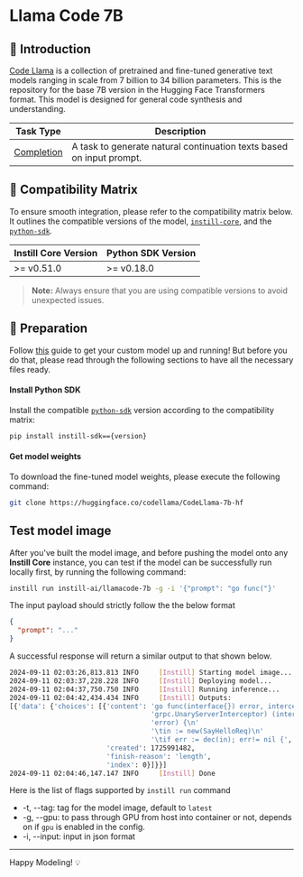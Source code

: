 # Llama Code 7B

## 📖 Introduction

[Code Llama](https://huggingface.co/codellama/CodeLlama-7b-hf) is a collection of pretrained and fine-tuned generative text models ranging in scale from 7 billion to 34 billion parameters. This is the repository for the base 7B version in the Hugging Face Transformers format. This model is designed for general code synthesis and understanding.

| Task Type                                                              | Description                                                          |
| ---------------------------------------------------------------------- | -------------------------------------------------------------------- |
| [Completion](https://www.instill-ai.dev/docs/model/ai-task#completion) | A task to generate natural continuation texts based on input prompt. |

## 🔄 Compatibility Matrix

To ensure smooth integration, please refer to the compatibility matrix below. It outlines the compatible versions of the model, [`instill-core`](https://github.com/instill-ai/instill-core), and the [`python-sdk`](https://github.com/instill-ai/python-sdk).

| Instill Core Version | Python SDK Version |
| -------------------- | ------------------ |
| >= v0.51.0           | >= v0.18.0         |

> **Note:** Always ensure that you are using compatible versions to avoid unexpected issues.

## 🚀 Preparation

Follow [this](../README.md) guide to get your custom model up and running! But before you do that, please read through the following sections to have all the necessary files ready.

#### Install Python SDK

Install the compatible [`python-sdk`](https://github.com/instill-ai/python-sdk) version according to the compatibility matrix:

```bash
pip install instill-sdk=={version}
```

#### Get model weights

To download the fine-tuned model weights, please execute the following command:

```bash
git clone https://huggingface.co/codellama/CodeLlama-7b-hf
```

## Test model image

After you've built the model image, and before pushing the model onto any **Instill Core** instance, you can test if the model can be successfully run locally first, by running the following command:

```bash
instill run instill-ai/llamacode-7b -g -i '{"prompt": "go func("}'
```

The input payload should strictly follow the the below format

```json
{
  "prompt": "..."
}
```

A successful response will return a similar output to that shown below.

```bash
2024-09-11 02:03:26,813.813 INFO     [Instill] Starting model image...
2024-09-11 02:03:37,228.228 INFO     [Instill] Deploying model...
2024-09-11 02:04:37,750.750 INFO     [Instill] Running inference...
2024-09-11 02:04:42,434.434 INFO     [Instill] Outputs:
[{'data': {'choices': [{'content': 'go func(interface{}) error, interceptor '
                                   'grpc.UnaryServerInterceptor) (interface{}, '
                                   'error) {\n'
                                   '\tin := new(SayHelloReq)\n'
                                   '\tif err := dec(in); err!= nil {',
                        'created': 1725991482,
                        'finish-reason': 'length',
                        'index': 0}]}}]
2024-09-11 02:04:46,147.147 INFO     [Instill] Done
```

Here is the list of flags supported by `instill run` command

- -t, --tag: tag for the model image, default to `latest`
- -g, --gpu: to pass through GPU from host into container or not, depends on if `gpu` is enabled in the config.
- -i, --input: input in json format

---

Happy Modeling! 💡
